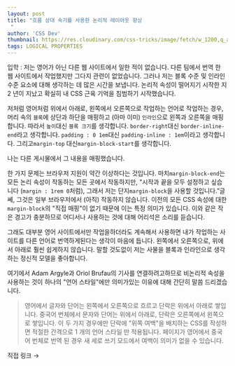 ```yaml
---
layout: post
title: "흐름 상대 속기를 사용한 논리적 레이아웃 향상
 "
author: 'CSS Dev'
thumbnail: https://res.cloudinary.com/css-tricks/image/fetch/w_1200,q_auto,f_auto/https://css-tricks.com/wp-content/uploads/2020/11/block-and-inline-visual.png
tags: LOGICAL PROPERTIES
---
```



입학 : 저는 영어가 아닌 다른 웹 사이트에서 일한 적이 없습니다.
 다른 팀에서 번역 한 웹 사이트에서 작업했지만 그다지 관련이 없었습니다.
 그러나 저는 블록 수준 및 인라인 수준 요소에 대해 생각하는 데 많은 시간을 보냅니다.
 논리적 속성이 떨어지기 시작한 지 2 년이 지났고 확실히 내 CSS 근육 기억을 침범하기 시작했습니다.
 

저처럼 영어처럼 위에서 아래로, 왼쪽에서 오른쪽으로 작업하는 언어로 작업하는 경우, 머리 속의 `블록`에 상단과 하단을 매핑하고 (아마 이미) `인라인`으로 왼쪽과 오른쪽을 매핑합니다.
 따라서 `높이`대신 `블록 크기`를 생각합니다.
 `border-right`대신 `border-inline-end`라고 생각합니다.
 `padding : 0 1em`대신 `padding-inline : 1em`이라고 생각합니다.
 그리고`margin-top` 대신`margin-block-start`를 생각합니다.
 

나는 다른 게시물에서 그 내용을 매핑했습니다.
 

한 가지 문제는 브라우저 지원이 약간 이상하다는 것입니다.
 마치`margin-block-end`는 모든 논리 속성이 작동하는 모든 곳에서 작동하지만, "시작과 끝을 모두 설정하고 싶습니다 (`margin : 1rem 0`처럼),
 그래서 저는 단지`margin-block`을 사용할 것입니다.”글쎄, 그것은 일부 브라우저에서 (아직) 작동하지 않습니다.
 이전의 모든 CSS 속성에 대한`margin-block`의 "직접 매핑"이 없기 때문에 이는 특정 의미가 있습니다.
 이와 같은 작은 경고가 충분하므로 어디서나 사용하는 것에 대해 어리석은 소리를 듣습니다.
 

그래도 대부분 영어 사이트에서만 작업을하더라도 계속해서 사용하면 내가 작업하는 사이트를 다른 언어로 번역하게된다는 생각이 마음에 듭니다.
 왼쪽에서 오른쪽으로, 위에서 아래로 훨씬 쉽게하지 않습니다.
 말할 것도없이 저는 사물을 블록과 인라인으로 생각하는 정신적 모델을 좋아합니다.
 

여기에서 Adam Argyle과 Oriol Brufau의 기사를 연결하려고하므로 비논리적 속성을 사용하는 것이 하나의 "언어 스타일"에만 의미가있는 이유에 대해 간단히 말씀 드리겠습니다.
 

> 영어에서 글자와 단어는 왼쪽에서 오른쪽으로 흐르고 단락은 위에서 아래로 쌓입니다.
 중국어 번체에서 문자와 단어는 위에서 아래로, 단락은 오른쪽에서 왼쪽으로 쌓입니다.
 이 두 가지 경우에만 단락에 "위쪽 여백"을 배치하는 CSS를 작성하면 적절한 간격으로 1 개의 언어 스타일 만 적용됩니다.
 페이지가 영어에서 중국어 번체로 번역 된 경우 새 세로 쓰기 모드에서 여백이 의미가 없을 수 있습니다.
 

직접 링크 →
 